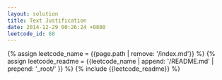 ```yaml
---
layout: solution
title: Text Justification
date: 2014-12-29 00:26:24 +0800
leetcode_id: 68
---
```

{% assign leetcode_name = {{page.path | remove: '/index.md'}}  %}
{% assign leetcode_readme = {{leetcode_name | append: '/README.md' | prepend: '_root/' }}  %}
{% include {{leetcode_readme}} %}

